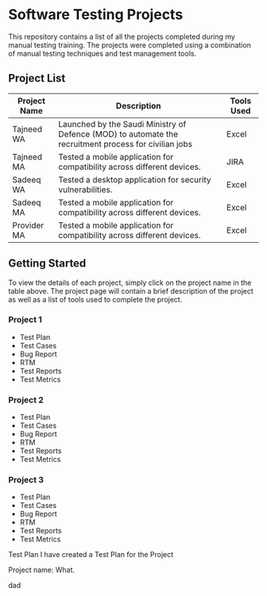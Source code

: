 # Software Testing Projects
This repository contains a list of all the projects completed during my manual testing training. The projects were completed using a combination of manual testing techniques and test management tools.


## Project List

| Project Name | Description | Tools Used |
|--------------|-------------|------------|
| Tajneed WA    |  Launched by the Saudi Ministry of Defence (MOD) to automate the recruitment process for civilian jobs | Excel |
| Tajneed MA    | Tested a mobile application for compatibility across different devices. | JIRA |
| Sadeeq WA    | Tested a desktop application for security vulnerabilities. | Excel |
| Sadeeq MA    | Tested a mobile application for compatibility across different devices. | Excel |
| Provider MA    | Tested a mobile application for compatibility across different devices. | Excel |


## Getting Started

To view the details of each project, simply click on the project name in the table above. The project page will contain a brief description of the project as well as a list of tools used to complete the project.


### Project 1
- Test Plan
- Test Cases
- Bug Report
- RTM
- Test Reports
- Test Metrics

### Project 2
- Test Plan
- Test Cases
- Bug Report
- RTM
- Test Reports
- Test Metrics

### Project 3
- Test Plan
- Test Cases
- Bug Report
- RTM
- Test Reports
- Test Metrics

Test Plan
I have created a Test Plan for the Project

Project name: 
What.

dad
